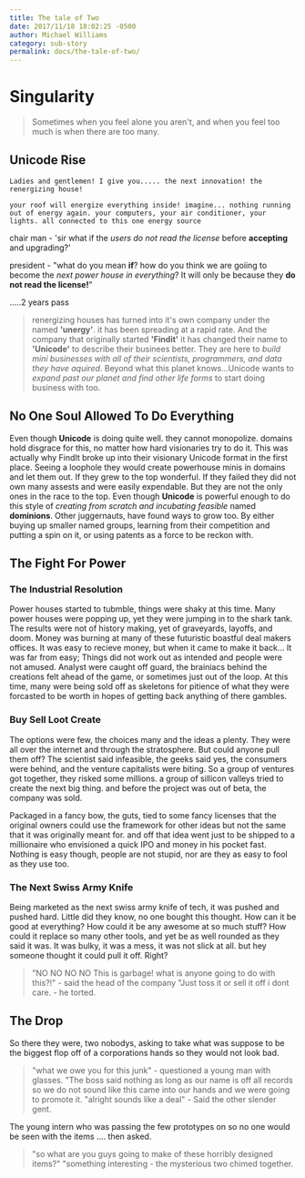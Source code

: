 ```yaml
---
title: The tale of Two
date: 2017/11/18 18:02:25 -0500
author: Michael Williams
category: sub-story
permalink: docs/the-tale-of-two/
---
```

# Singularity

> Sometimes when you feel alone you aren't, and when you feel too much is when there are too many.

## Unicode Rise

`Ladies and gentlemen! I give you..... the next innovation! the renergizing house!`

`your roof will energize everything inside! imagine... nothing running out of energy again. your computers, your air conditioner, your lights. all connected to this one energy source`

chair man - 'sir what if the _users do not read the license_ before **accepting** and upgrading?'

president - "what do you mean **if**? how do you think we are goiing to become the _next power house in everything_? It will only be because they **do not read the license!**"

.....2 years pass

> renergizing houses has turned into it's own company under the named **'unergy'**. it has been spreading at a rapid rate. And the company that originally started **'Findit'** it has changed their name to **'Unicode'** to describe their businees better. They are here to _build mini businesses with all of their scientists, programmers, and data they have aquired_. Beyond what this planet knows...Unicode wants to _expand past our planet and find other life forms_ to start doing business with too.

## No One Soul Allowed To Do Everything

Even though **Unicode** is doing quite well. they cannot monopolize. domains hold disgrace for this, no matter how hard visionaries try to do it. This was actually why FindIt broke up into their visionary Unicode format in the first place. Seeing a loophole they would create powerhouse minis in domains and let them out. If they grew to the top wonderful. If they failed they did not own many assests and were easily expendable. But they are not the only ones in the race to the top. Even though **Unicode** is powerful enough to do this style of _creating from scratch and incubating feasible_ named **dominions**. Other juggernauts, have found ways to grow too. By either buying up smaller named groups, learning from their competition and putting a spin on it, or using patents as a force to be reckon with.

## The Fight For Power

### The Industrial Resolution

Power houses started to tubmble, things were shaky at this time. Many power houses were popping up, yet they were jumping in to the shark tank. The results were not of history making, yet of graveyards, layoffs, and doom. Money was burning at many of these futuristic boastful deal makers offices. It was easy to recieve money, but when it came to make it back... It was far from easy; Things did not work out as intended and people were not amused. Analyst were caught off guard, the brainiacs behind the creations felt ahead of the game, or sometimes just out of the loop. At this time, many were being sold off as skeletons for pitience of what they were forcasted to be worth in hopes of getting back anything of there gambles.

### Buy Sell Loot Create

The options were few, the choices many and the ideas a plenty. They were all over the internet and through the stratosphere. But could anyone pull them off? The scientist said infeasible, the geeks said yes, the consumers were behind, and the venture capitalists were biting. So a group of ventures got together, they risked some millions. a group of sillicon valleys tried to create the next big thing. and before the project was out of beta, the company was sold. 

Packaged in a fancy bow, the guts, tied to some fancy licenses that the original owners could use the framework for other ideas but not the same that it was originally meant for. and off that idea went just to be shipped to a millionaire who envisioned a quick IPO and money in his pocket fast. Nothing is easy though, people are not stupid, nor are they as easy to fool as they use too. 

### The Next Swiss Army Knife

Being marketed as the next swiss army knife of tech, it was pushed and pushed hard. Little did they know, no one bought this thought. How can it be good at everything? How could it be any awesome at so much stuff? How could it replace so many other tools, and yet be as well rounded as they said it was. It was bulky, it was a mess, it was not slick at all. but hey someone thought it could pull it off. Right?
> "NO NO NO NO This is garbage! what is anyone going to do with this?!" - said the head of the company 
> "Just toss it or sell it off i dont care. - he torted.

## The Drop

So there they were, two nobodys, asking to take what was suppose to be the biggest flop off of a corporations hands so they would not look bad.
> "what we owe you for this junk" - questioned a young man with glasses.
> "The boss said nothing as long as our name is off all records so we do not sound like this came into our hands and we were going to promote it.
> "alright sounds like a deal" - Said the other slender gent.

The young intern who was passing the few prototypes on so no one would be seen with the items .... then asked. 
> "so what are you guys going to make of these horribly designed items?"
> "something interesting - the mysterious two chimed together.